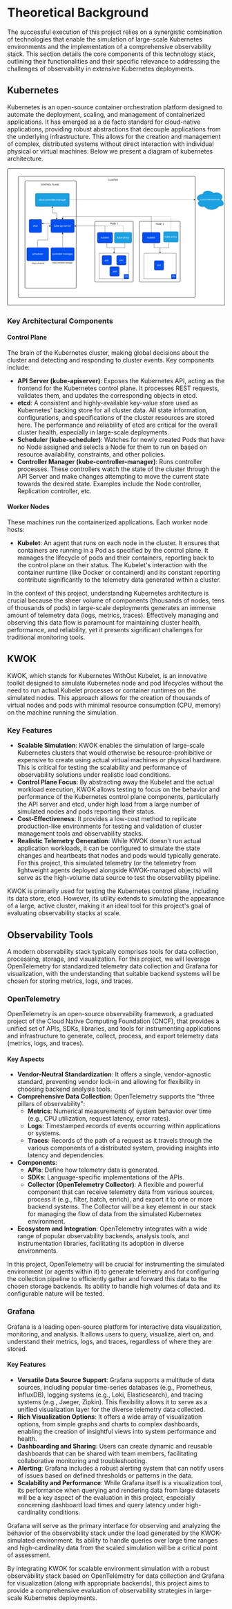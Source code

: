 # Theoretical Background

The successful execution of this project relies on a synergistic combination of technologies that enable the simulation of large-scale Kubernetes environments and the implementation of a comprehensive observability stack. This section details the core components of this technology stack, outlining their functionalities and their specific relevance to addressing the challenges of observability in extensive Kubernetes deployments.

## Kubernetes

Kubernetes is an open-source container orchestration platform designed to automate the deployment, scaling, and management of containerized applications. It has emerged as a de facto standard for cloud-native applications, providing robust abstractions that decouple applications from the underlying infrastructure. This allows for the creation and management of complex, distributed systems without direct interaction with individual physical or virtual machines. Below we present a diagram of kubernetes architecture.

![kubernetes-architecture-diagram](images/kubernetes-cluster-architecture.png)

### Key Architectural Components

#### Control Plane
The brain of the Kubernetes cluster, making global decisions about the cluster and detecting and responding to cluster events. Key components include:

- **API Server (kube-apiserver)**: Exposes the Kubernetes API, acting as the frontend for the Kubernetes control plane. It processes REST requests, validates them, and updates the corresponding objects in etcd.
- **etcd**: A consistent and highly-available key-value store used as Kubernetes' backing store for all cluster data. All state information, configurations, and specifications of the cluster resources are stored here. The performance and reliability of etcd are critical for the overall cluster health, especially in large-scale deployments.
- **Scheduler (kube-scheduler)**: Watches for newly created Pods that have no Node assigned and selects a Node for them to run on based on resource availability, constraints, and other policies.
- **Controller Manager (kube-controller-manager)**: Runs controller processes. These controllers watch the state of the cluster through the API Server and make changes attempting to move the current state towards the desired state. Examples include the Node controller, Replication controller, etc.

#### Worker Nodes
These machines run the containerized applications. Each worker node hosts:
- **Kubelet**: An agent that runs on each node in the cluster. It ensures that containers are running in a Pod as specified by the control plane. It manages the lifecycle of pods and their containers, reporting back to the control plane on their status. The Kubelet's interaction with the container runtime (like Docker or containerd) and its constant reporting contribute significantly to the telemetry data generated within a cluster.

In the context of this project, understanding Kubernetes architecture is crucial because the sheer volume of components (thousands of nodes, tens of thousands of pods) in large-scale deployments generates an immense amount of telemetry data (logs, metrics, traces). Effectively managing and observing this data flow is paramount for maintaining cluster health, performance, and reliability, yet it presents significant challenges for traditional monitoring tools.

## KWOK

KWOK, which stands for Kubernetes WithOut Kubelet, is an innovative toolkit designed to simulate Kubernetes node and pod lifecycles without the need to run actual Kubelet processes or container runtimes on the simulated nodes. This approach allows for the creation of thousands of virtual nodes and pods with minimal resource consumption (CPU, memory) on the machine running the simulation.

### Key Features

- **Scalable Simulation**: KWOK enables the simulation of large-scale Kubernetes clusters that would otherwise be resource-prohibitive or expensive to create using actual virtual machines or physical hardware. This is critical for testing the scalability and performance of observability solutions under realistic load conditions.
- **Control Plane Focus**: By abstracting away the Kubelet and the actual workload execution, KWOK allows testing to focus on the behavior and performance of the Kubernetes control plane components, particularly the API server and etcd, under high load from a large number of simulated nodes and pods reporting their status.
- **Cost-Effectiveness**: It provides a low-cost method to replicate production-like environments for testing and validation of cluster management tools and observability stacks.
- **Realistic Telemetry Generation**: While KWOK doesn't run actual application workloads, it can be configured to simulate the state changes and heartbeats that nodes and pods would typically generate. For this project, this simulated telemetry (or the telemetry from lightweight agents deployed alongside KWOK-managed objects) will serve as the high-volume data source to test the observability pipeline.

KWOK is primarily used for testing the Kubernetes control plane, including its data store, etcd. However, its utility extends to simulating the appearance of a large, active cluster, making it an ideal tool for this project's goal of evaluating observability stacks at scale.

## Observability Tools

A modern observability stack typically comprises tools for data collection, processing, storage, and visualization. For this project, we will leverage OpenTelemetry for standardized telemetry data collection and Grafana for visualization, with the understanding that suitable backend systems will be chosen for storing metrics, logs, and traces.

### OpenTelemetry

OpenTelemetry is an open-source observability framework, a graduated project of the Cloud Native Computing Foundation (CNCF), that provides a unified set of APIs, SDKs, libraries, and tools for instrumenting applications and infrastructure to generate, collect, process, and export telemetry data (metrics, logs, and traces).

#### Key Aspects

 + **Vendor-Neutral Standardization**: It offers a single, vendor-agnostic standard, preventing vendor lock-in and allowing for flexibility in choosing backend analysis tools.
 + **Comprehensive Data Collection**: OpenTelemetry supports the "three pillars of observability":
   + **Metrics**: Numerical measurements of system behavior over time (e.g., CPU utilization, request latency, error rates).
   + **Logs**: Timestamped records of events occurring within applications or systems.
   + **Traces**: Records of the path of a request as it travels through the various components of a distributed system, providing insights into latency and dependencies.
 + **Components**: 
   + **APIs**: Define how telemetry data is generated.
   + **SDKs**: Language-specific implementations of the APIs.
   + **Collector (OpenTelemetry Collector)**: A flexible and powerful component that can receive telemetry data from various sources, process it (e.g., filter, batch, enrich), and export it to one or more backend systems. The Collector will be a key element in our stack for managing the flow of data from the simulated Kubernetes environment.
 + **Ecosystem and Integration**: OpenTelemetry integrates with a wide range of popular observability backends, analysis tools, and instrumentation libraries, facilitating its adoption in diverse environments.

In this project, OpenTelemetry will be crucial for instrumenting the simulated environment (or agents within it) to generate telemetry and for configuring the collection pipeline to efficiently gather and forward this data to the chosen storage backends. Its ability to handle high volumes of data and its configurable nature will be tested.

### Grafana

Grafana is a leading open-source platform for interactive data visualization, monitoring, and analysis. It allows users to query, visualize, alert on, and understand their metrics, logs, and traces, regardless of where they are stored.

#### Key Features

- **Versatile Data Source Support**: Grafana supports a multitude of data sources, including popular time-series databases (e.g., Prometheus, InfluxDB), logging systems (e.g., Loki, Elasticsearch), and tracing systems (e.g., Jaeger, Zipkin). This flexibility allows it to serve as a unified visualization layer for the diverse telemetry data collected.
- **Rich Visualization Options**: It offers a wide array of visualization options, from simple graphs and charts to complex dashboards, enabling the creation of insightful views into system performance and health.
- **Dashboarding and Sharing**: Users can create dynamic and reusable dashboards that can be shared with team members, facilitating collaborative monitoring and troubleshooting.
- **Alerting**: Grafana includes a robust alerting system that can notify users of issues based on defined thresholds or patterns in the data.
- **Scalability and Performance**: While Grafana itself is a visualization tool, its performance when querying and rendering data from large datasets will be a key aspect of the evaluation in this project, especially concerning dashboard load times and query latency under high-cardinality conditions.

Grafana will serve as the primary interface for observing and analyzing the behavior of the observability stack under the load generated by the KWOK-simulated environment. Its ability to handle queries over large time ranges and high-cardinality data from the scaled simulation will be a critical point of assessment.

By integrating KWOK for scalable environment simulation with a robust observability stack based on OpenTelemetry for data collection and Grafana for visualization (along with appropriate backends), this project aims to provide a comprehensive evaluation of observability strategies in large-scale Kubernetes deployments.